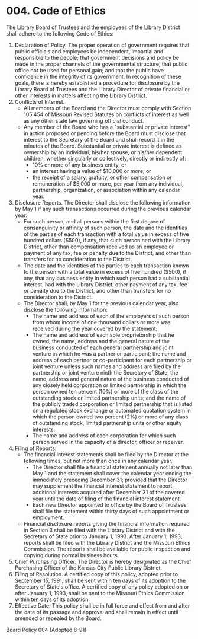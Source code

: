# 004. Code of Ethics

The Library Board of Trustees and the employees of the Library District shall adhere to the following Code of Ethics:

1. Declaration of Policy. The proper operation of government requires that public officials and employees be independent, impartial and responsible to the people; that government decisions and policy be made in the proper channels of the governmental structure, that public office not be used for personal gain; and that the public have confidence in the integrity of its government. In recognition of these goals, there is hereby established a procedure for disclosure by the Library Board of Trustees and the Library Director of private financial or other interests in matters affecting the Library District.
2. Conflicts of Interest.
   - All members of the Board and the Director must comply with Section 105.454 of Missouri Revised Statutes on conflicts of interest as well as any other state law governing official conduct.
   - Any member of the Board who has a "substantial or private interest" in action proposed or pending before the Board must disclose that interest to the Secretary of the Board and shall record it in the minutes of the Board. Substantial or private interest is defined as ownership by an individual, his/her spouse, or his/her dependent children, whether singularly or collectively, directly or indirectly of:
     - 10% or more of any business entity, or
     - an interest having a value of \$10,000 or more; or
     - the receipt of a salary, gratuity, or other compensation or remuneration of \$5,000 or more, per year from any individual, partnership, organization, or association within any calendar year.
3. Disclosure Reports. The Director shall disclose the following information by May 1 if any such transactions occurred during the previous calendar year:
   - For such person, and all persons within the first degree of consanguinity or affinity of such person, the date and the identities of the parties of each transaction with a total value in excess of five hundred dollars (\$500), if any, that such person had with the Library District, other than compensation received as an employee or payment of any tax, fee or penalty due to the District, and other than transfers for no consideration to the District.
   - The date and the identities of the parties to each transaction known to the person with a total value in excess of five hundred (\$500), if any, that any business entity in which such person had a substantial interest, had with the Library District, other payment of any tax, fee or penalty due to the District, and other than transfers for no consideration to the District.
   - The Director shall, by May 1 for the previous calendar year, also disclose the following information:
     - The name and address of each of the employers of such person from whom income of one thousand dollars or more was received during the year covered by the statement;
     - The name and address of each sole proprietorship that he owned; the name, address and the general nature of the business conducted of each general partnership and joint venture in which he was a partner or participant; the name and address of each partner or co-participant for each partnership or joint venture unless such names and address are filed by the partnership or joint venture ninth the Secretary of State, the name, address and general nature of the business conducted of any closely held corporation or limited partnership in which the person owned ten percent (10%) or more of the class of the outstanding stock or limited partnership units; and the name of the publicly traded corporation or limited partnership that is listed on a regulated stock exchange or automated quotation system in which the person owned two percent (2%) or more of any class of outstanding stock, limited partnership units or other equity interests;
     - The name and address of each corporation for which such person served in the capacity of a director, officer or receiver.
4. Filing of Reports.
   - The financial interest statements shall be filed by the Director at the following times, but not more than once in any calendar year.
     - The Director shall file a financial statement annually not later than May 1 and the statement shall cover the calendar year ending the immediately preceding December 31; provided that the Director may supplement the financial interest statement to report additional interests acquired after December 31 of the covered year until the date of filing of the financial interest statement.
     - Each new Director appointed to office by the Board of Trustees shall file the statement within thirty days of such appointment or employment.
   - Financial disclosure reports giving the financial information required in Section 3 shall be filed with the Library District and with the Secretary of State prior to January 1, 1993. After January 1, 1993, reports shall be filed with the Library District and the Missouri Ethics Commission. The reports shall be available for public inspection and copying during normal business hours.
5. Chief Purchasing Officer. The Director is hereby designated as the Chief Purchasing Officer of the Kansas City Public Library District.
6. Filing of Resolution. A certified copy of this policy, adopted prior to September 15, 1991, shall be sent within ten days of its adoption to the Secretary of State's office. A certified copy of any policy adopted on or after January 1, 1993, shall be sent to the Missouri Ethics Commission within ten days of its adoption.
7. Effective Date. This policy shall be in full force and effect from and after the date of its passage and approval and shall remain in effect until amended or repealed by the Board.

Board Policy 004 (Adopted 8-91)
